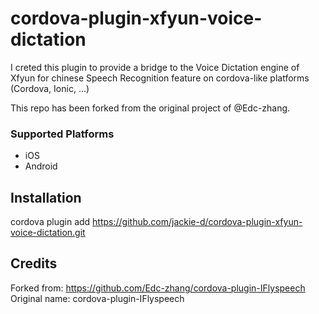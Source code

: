 # cordova-plugin-xfyun-voice-dictation

I creted this plugin to provide a bridge to the Voice Dictation engine of Xfyun for chinese Speech Recognition feature on cordova-like platforms (Cordova, Ionic, ...)

This repo has been forked from the original project of @Edc-zhang.

### Supported Platforms

- iOS
- Android

## Installation

cordova plugin add https://github.com/jackie-d/cordova-plugin-xfyun-voice-dictation.git

## Credits

Forked from: https://github.com/Edc-zhang/cordova-plugin-IFlyspeech
Original name: cordova-plugin-IFlyspeech
